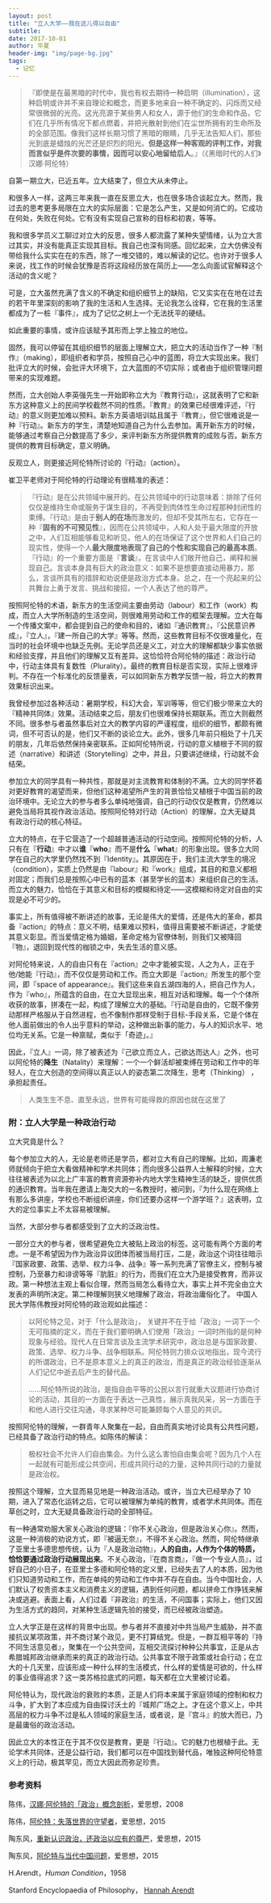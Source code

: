```yaml
---
layout: post
title: "立人大学——我在这儿得以自由"
subtitle:
date: 2017-10-01
author: 华夏
header-img: "img/page-bg.jpg"
tags:
  - 记忆
---
```


>『即使是在最黑暗的时代中，我也有权去期待一种启明（illumination），这种启明或许并不来自理论和概念，而更多地来自一种不确定的、闪烁而又经常很微弱的光亮。这光亮源于某些男人和女人，源于他们的生命和作品，它们在几乎所有情况下都点燃着，并把光散射到他们在尘世所拥有的生命所及的全部范围。像我们这样长期习惯了黑暗的眼睛，几乎无法告知人们，那些光到底是蜡烛的光芒还是炽烈的阳光。**但是这样一种客观的评判工作，对我而言似乎是件次要的事情，因而可以安心地留给后人**。』（《黑暗时代的人们》汉娜·阿伦特）

自第一期立大，已近五年。立大结束了，但立大从未停止。

和很多人一样，这两三年来我一直在反思立大，也在很多场合谈起立大。然而，我过去的思考更多局限在立大的实际层面：它是怎么产生，又是如何消亡的。它成功在何处，失败在何处。它有没有实现自己宣称的目标和初衷，等等。

我和很多学员义工聊过对立大的反思，很多人都流露了某种失望情绪，认为立大言过其实，并没有能真正实现其目标。我自己也深有同感。回忆起来，立大仿佛没有带给我什么实实在在的东西，除了一堆交错的，难以解读的记忆。也许对于很多人来说，找工作的时候会犹豫是否将这段经历放在简历上——怎么向面试官解释这个活动的含义呢？

可是，立大虽然充满了含义的不确定和组织细节上的缺陷，它又实实在在地在过去的若干年里深刻的影响了我的生活和人生选择。无论我怎么诠释，它在我的生活里都成为了一桩『事件』，成为了记忆之树上一个无法抚平的硬结。

如此重要的事情，或许应该赋予其形而上学上独立的地位。

固然，我可以停留在其组织细节的层面上理解立大，把立大的活动当作了一种『制作』（making），即组织者和学员，按照自己心中的蓝图，将立大实现出来。我们批评立大的时候，会批评大环境下，立大蓝图的不切实际；或者由于组织管理问题带来的实现难题。

然而，立大创始人李英强先生一开始即称立大为『教育行动』，这就表明了它和新东方这种意义上的民间学校截然不同的性质。『教育』的效果已经很难评述，『行动』的意义则更加难以预料。新东方英语培训姑且属于『教育』，但它很难说是一种『行动』。新东方的学生，清楚地知道自己为什么去参加。离开新东方的时候，能够通过考察自己分数提高了多少，来评判新东方所提供教育的成败与否。新东方提供的教育目标确定，意义明确。

反观立人，则更接近阿伦特所讨论的『行动』（action）。

崔卫平老师对于阿伦特的行动理论有很精准的表述：

> 『行动』是在公共领域中展开的。在公共领域中的行动意味着：排除了任何仅仅是维持生命或服务于谋生目的，不再受到肉体性生命过程那种封闭性的束缚。『行动』是由于**别人的在场**而激发的，但却不受其所左右，它存在一种『**固有的不可预见性**』，因而在公共领域中，人和人处于最大限度的开放之中，人们互相能够看见和听见，他人的在场保证了这个世界和人们自己的现实性，使得一个人**最大限度地表现了自己的个性和实现自己的最高本质**。『行动』的一个重要方面是『**言谈**』，在言谈中人们敞开他自己，阐释和展现自己。言谈本身具有巨大的政治意义：如果不是想要直接动用暴力，那么，言谈所具有的措辞和劝说便是政治方式本身。总之，在一个亮起来的公共舞台上勇于发言、挑战和接招，一个人表达了他的尊严。

按照阿伦特的术语，新东方的生活空间主要由劳动（labour）和工作（work）构成，而立人大学所制造的生活空间，则很难用劳动和工作的框架去理解。立大在每一个传播文案中，都会提到自己的使命和目的，诸如『通识教育』，『公民意识养成』，『立人』，『建一所自己的大学』等等。然而，这些教育目标不仅很难量化，在当时的社会环境中也缺乏先例。无论学员还是义工，对立大的理解都缺少事实依据和经验支撑，并且他们的理解又互有差异。这恰恰符合阿伦特的描述：政治行动中，行动主体具有复数性（Plurality）。最终的教育目标是否实现，实际上很难评判。不存在一个标准化的反馈量表，可以如同新东方教学反馈一般，将立大的教育效果标识出来。

我曾经参加过各种活动：暑期学校，科幻大会，军训等等，但它们极少带来立大的
『精神共同体』效果。活动结束之后，朋友们也很难保持长期联系。而立大则截然不同。很多参与者虽然事后对立大的教学内容的严谨程度，组织的细节，都颇有微词，但不可否认的是，他们又不断的谈论立大。此外，很多几年前只相处了十几天的朋友，几年后依然保持亲密联系。正如阿伦特所说，行动的意义植根于不同的叙述（narrative）和讲述（Storytelling）之中，并且，只要讲述继续，行动就不会结荣。

参加立大的同学具有一种共性，那就是对主流教育和体制的不满。立大的同学怀着对更好教育的渴望而来，但他们这种渴望所产生的背景恰恰又植根于中国当前的政治环境中。无论立大的参与者多么单纯地强调，自己的行动仅仅是教育，仍然难以避免当局将其视作政治活动。按照阿伦特对行动（Action）的理解，立大无疑具有政治行动的核心特征。

立大的特点，在于它营造了一个超越普通活动的行动空间。按照阿伦特的分析，人只有在『**行动**』中才以**谁**『**who**』而不是**什么**『**what**』的形象出现。很多立大同学在自己的大学里仍然找不到『Identity』。其原因在于，我们主流大学生的境况（condition），实质上仍然是由『labour』和『work』组成，其目的和意义都相对固定；而我们总是按照心中已有的蓝本（甚至学长的蓝本）来组织自己的生活。而立大的魅力，恰恰在于其意义和目标的模糊和待定——这模糊和待定对自由的实现是必不可少的。

事实上，所有值得被不断讲述的故事，无论是伟大的爱情，还是伟大的革命，都具备『action』的特点：意义不明，结果难以预料，值得且需要被不断讲述，才能使其意义彰显。而当爱情定格为婚姻，革命定格为官僚体制，则我们又被降回『物』，退回到现代性的枷锁之中，失去生活的意义感。

对阿伦特来说，人的自由只有在『action』之中才能被实现，人之为人，正在于他/她能『行动』，而不仅仅是劳动和工作。而立大即是『action』所发生的那个空间，即『space of appearance』。我们这些来自五湖四海的人，把自己作为人，作为『who』，所蕴含的自由，在立大显现出来，相互对话和理解。每一个个体所收获的故事，拼凑在一起，构成了理解立大的基础。『行动是自由的，它既不像劳动那样严格服从于自然进程，也不像制作那样受制于目标-手段关系，它是个体在他人面前做出的令人出乎意料的举动，这种做出新事的能力，与人的知识水平、地位均无关系。它是一种禀赋，类似于「奇迹」。』

因此，『立人』一词，除了被表述为『己欲立而立人，己欲达而达人』之外，也可以阿伦特的**降生**（Natality）来理解：一个一个鲜活却被束缚在劳动和工作中的年轻人，在立大创造的空间得以真正以人的姿态第二次降生，思考（Thinking） ，承担起责任。

> 人类生生不息、直至永远，世界有可能得救的原因也就在这里了

### 附：立人大学是一种政治行动

立大究竟是什么？

每个参加立大的人，无论是老师还是学员，都对立大有自己的理解。比如，周濂老师就倾向于把立大看做精神和学术共同体；而向很多公益界人士解释的时候，立大往往被表述为以北上广丰富的教育资源弥补内地大学生精神生活的缺乏，提供优质的通识教育。当年我在邀请上海交大的一名教授时，被问到，『为什么现在网络上有那么多讲座，学校也不断组织讲座，你们还要办这样一个游学班？』这表明，立大的定位事实上不太容易被理解。

当然，大部分参与者都感受到了立大的泛政治性。

一部分立大的参与者，很希望避免立大被贴上政治的标签。这可能有两个方面的考虑。一是不希望因为作为政治异议团体而被当局打压，二是，政治这个词往往暗示『国家政要、政策、选举、权力斗争、战争』等一系列充满了官僚主义，控制与被控制，乃至暴力和诽谤等等『肮脏』的行为，而我们在立大乃是接受教育，而非议政。第一种想法主观上看似合理，然而当局怎么看待立大，事实上并不完全由立大发表的声明所决定。第二种理解则狭义地理解了政治，将政治庸俗化了。
中国人民大学陈伟教授对阿伦特的政治观如此描述：

> 以阿伦特之见，对于「什么是政治」， 关键并不在于给「政治」一词下一个无可指摘的定义，而在于我们要明确人们使用「政治」一词时所指的是何种现象与经验。现代人在日常言谈及主流学术研究中，政治总是与国家政要、政策、选举、权力斗争、战争相联系。阿伦特则力排众议地指出，现今流行的所谓政治，已不是原本意义上的真正的政治，而是真正的政治经验逐渐从人们记忆中逝去后产生的替代品。
>
> ……阿伦特所说的政治，是指自由平等的公民以言行就重大议题进行协商讨论的活动，其目的一方面在于表达一己真性，展示真我风采，另一方面在于和他人进行交往沟通，寻求某种尽可能兼顾每个人意见的共识。

按照阿伦特的理解，一群青年人聚集在一起，自由而真实地讨论具有公共性问题，已经具备了政治行动的特点。如陈伟的解读：

> 极权社会不允许人们自由集会。为什么这么害怕自由集会呢？因为几个人在一起就有可能形成公共空间，形成共同行动的力量，这种共同行动的力量就是政治权。

按照这个理解，立大显而易见地是一种政治活动。或许，当立大已经举办了 10 期，进入了常态化运转之后，它可以被理解为单纯的教育，或者学术共同体。而在草创之时，立大无疑具备政治行动的全部特征。

有一种通常劝服大家关心政治的逻辑：『你不关心政治，但是政治关心你』。然而，这是一种消极的劝说方式，即『被逼无奈』，不得不关心政治。然而，阿伦特继承了亚里士多德思想传统，认为『人是政治动物』，**人的自由，人作为个体的特质，恰恰要通过政治行动展现出来**。不关心政治，『在商言商』，『做一个专业人员』，过好自己的小日子，在亚里士多德和阿伦特的定义里，已经失去了人的本质，因为他们只知道劳动和工作，而在单纯的劳动和工作中并不存在自由。当今中国社会，人们默认了权贵资本主义和消费主义的逻辑，遇到任何问题，都以拼命工作挣钱来解决或逃避。表面上看，人们过着『非政治』的生活，不问国事；实际上，他们又因为生活方式的趋同，对某种生活逻辑先验的接受，而已经被政治塑造。

立人大学正是在这样的背景中出现。参与者并不直接对中共当局产生威胁，并不直接抗议某项政策，并不商讨某个政见，更不打算结党。但是，一群互相平等的『持不同生活意见者』，聚集在一个公共空间，互相交流探讨种种公共事宜，正是从古希腊城邦政治继承而来的真正的政治行动。公共事宜不限于政策或社会行动；在立大的十几天里，应该形成一种什么样的生活模式，什么样的爱情是可欲的，什么样的事业值得追求？这一类苏格拉底式的问题，每天都在立大里被讨论着。

阿伦特认为，现代政治的衰败的本质，正是人们将本来属于家庭领域的控制和权力斗争，扩大到了本应成为自由探讨沃土的『城邦广场之上。才在这个意义上，中共高层的权力斗争不过是私人领域的家庭生活，或者说，是『宫斗』的放大而已，乃是最庸俗的政治活动。

因此立大的本性正在于其不仅仅是教育，更是『行动』。它的魅力也根植于此。无论学术共同体，还是公益行动，我们都可以在中国找到替代品，唯独这种阿伦特意义上的行动，极其罕见，而立大因此而弥足珍贵。

### 参考资料

陈伟，[汉娜·阿伦特的「政治」概念剖析](http://www.aisixiang.com/data/19603.html)，爱思想，2008

陈伟，[阿伦特：失落世界的守望者](http://www.aisixiang.com/data/90864.html)，爱思想，2015

陶东风，[重新认识政治，还政治以应有的尊严](http://www.aisixiang.com/data/82202.html)，爱思想，2015

陶东风，[阿伦特与当代中国问题](http://www.aisixiang.com/data/90912.html)，爱思想，2015

H.Arendt，*Human Condition*，1958

Stanford Encyclopaedia of Philosophy， [Hannah Arendt](https://plato.stanford.edu/entries/arendt/)

